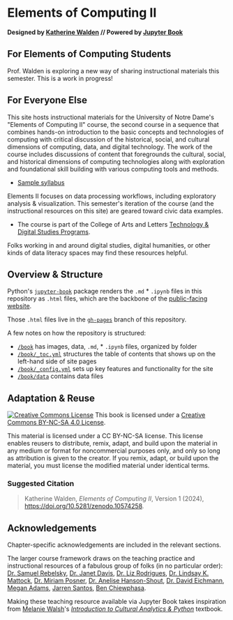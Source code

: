 # Elements of Computing II

**Designed by [Katherine Walden](https://github.com/kwaldenphd) // Powered by [Jupyter Book](https://jupyterbook.org/)**

## For Elements of Computing Students 

Prof. Walden is exploring a new way of sharing instructional materials this semester. This is a work in progress!

## For Everyone Else

This site hosts instructional materials for the University of Notre Dame's "Elements of Computing II" course, the second course in a sequence that combines hands-on introduction to the basic concepts and technologies of computing with critical discussion of the historical, social, and cultural dimensions of computing, data, and digital technology. The work of the course includes discussions of content that foregrounds the cultural, social, and historical dimensions of computing technologies along with exploration and foundational skill building with various computing tools and methods.
  * [Sample syllabus](https://github.com/kwaldenphd/curriculum/blob/main/syllabi/eoc-spring.md)

Elements II focuses on data processing workflows, including exploratory analysis & visualization. This semester's iteration of the course (and the instructional resources on this site) are geared toward civic data examples.
  * The course is part of the College of Arts and Letters [Technology & Digital Studies Programs](https://altech.nd.edu/).

Folks working in and around digital studies, digital humanities, or other kinds of data literacy spaces may find these resources helpful.

## Overview & Structure

Python's [`jupyter-book`](https://jupyterbook.org/en/stable/intro.html#install-jupyter-book) package renders the `.md` * `.ipynb` files in this repository as `.html` files, which are the backbone of the [public-facing website](https://kwaldenphd.github.io/elements-of-computing/intro.html).

Those `.html` files live in the [`gh-pages`](https://github.com/kwaldenphd/elements-of-computing/tree/gh-pages) branch of this repository.

A few notes on how the repository is structured:
- [`/book`](https://github.com/kwaldenphd/elements-of-computing/tree/main/book) has images, data, `.md`, * `.ipynb` files, organized by folder
- [`/book/_toc.yml`](https://github.com/kwaldenphd/elements-of-computing/blob/main/book/_toc.yml) structures the table of contents that shows up on the left-hand side of site pages
- [`/book/_config.yml`](https://github.com/kwaldenphd/elements-of-computing/blob/main/book/_config.yml) sets up key features and functionality for the site
- [`/book/data`](https://github.com/kwaldenphd/elements-of-computing/tree/main/book/data) contains data files

## Adaptation & Reuse

<p><a href="http://creativecommons.org/licenses/by-nc-sa/4.0/"><img class="license" alt="Creative Commons License" src="https://i.creativecommons.org/l/by-nc-sa/4.0/80x15.png" /></a> This book is licensed under a <a href="https://creativecommons.org/licenses/by-nc-sa/4.0/">Creative Commons BY-NC-SA 4.0 License</a>.</p>

This material is licensed under a CC BY-NC-SA license. This license enables reusers to distribute, remix, adapt, and build upon the material in any medium or format for noncommercial purposes only, and only so long as attribution is given to the creator. If you remix, adapt, or build upon the material, you must license the modified material under identical terms.

### Suggested Citation

<blockquote>Katherine Walden, <em>Elements of Computing II</em>, Version 1 (2024), <a href="https://doi.org/10.5281/zenodo.10574258">https://doi.org/10.5281/zenodo.10574258</a>.</blockquote>

## Acknowledgements

Chapter-specific acknowledgements are included in the relevant sections.

The larger course framework draws on the teaching practice and instructional resources of a fabulous group of folks (in no particular order): [Dr. Samuel Rebelsky](https://www.grinnell.edu/user/rebelsky), [Dr. Janet Davis](https://www.whitman.edu/academics/majors-and-minors/computer-science/faculty-and-staff/janet-davis), [Dr. Liz Rodrigues](https://www.grinnell.edu/user/rodrigue8), [Dr. Lindsay K. Mattock](https://www.lindsaymattock.net/), [Dr. Miriam Posner](https://miriamposner.com/), [Dr. Anelise Hanson-Shout](https://www.bates.edu/faculty-expertise/profile/anelise-h-shrout/), [Dr. David Eichmann](https://slis.uiowa.edu/people/david-eichmann), [Megan Adams](https://ischool.wisc.edu/staff/adams-megan/), [Jarren Santos](https://www.linkedin.com/in/jarrenls/), [Ben Chiewphasa](https://benchiewphasa.com/).

Making these teaching resource available via Jupyter Book takes inspiration from [Melanie Walsh](https://melaniewalsh.org/)'s [*Introduction to Cultural Analytics & Python*](https://melaniewalsh.github.io/Intro-Cultural-Analytics/welcome.html) textbook.
